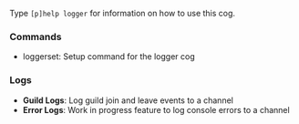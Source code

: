 Type `[p]help logger` for information on how to use this cog.

### Commands

* loggerset: Setup command for the logger cog


### Logs

 * **Guild Logs**: Log guild join and leave events to a channel
 * **Error Logs**: Work in progress feature to log console errors to a channel
